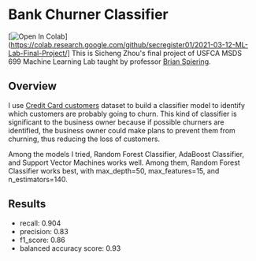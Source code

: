 # Bank Churner Classifier
[![Open In Colab](https://colab.research.google.com/assets/colab-badge.svg)](https://colab.research.google.com/github/secregister01/2021-03-12-ML-Lab-Final-Project/]
This is Sicheng Zhou's final project of USFCA MSDS 699 Machine Learning Lab taught by professor [Brian Spiering](https://www.linkedin.com/in/brianspiering/).

## Overview
I use [Credit Card customers](https://www.kaggle.com/sakshigoyal7/credit-card-customers) dataset to build a classifier model to identify which customers are probably going to churn. This kind of classifier is significant to the business owner because if possible churners are identified, the business owner could make plans to prevent them from churning, thus reducing the loss of customers.

Among the models I tried, Random Forest Classifier, AdaBoost Classifier, and Support Vector Machines works well. Among them, Random Forest Classifier works best, with max_depth=50, max_features=15, and n_estimators=140.

## Results
- recall: 0.904
- precision: 0.83
- f1_score: 0.86
- balanced accuracy score: 0.93